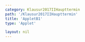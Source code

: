 ```yaml
---
category: Klausur2017IIHaupttermin
path: '/Klausur2017IIHaupttermin'
title: 'AppletB1'
type: 'Applet'

layout: nil
---
```

<link type="text/css" href="https://cdnjs.cloudflare.com/ajax/libs/jsxgraph/0.99.6/jsxgraph.css"><link rel="stylesheet" type="text/css" href="{{ site.jsxurl }}/jsxgraph.css" />
<div id="JXGd84caf00-0e94-4dcf-9b50-e083b82c0977" class="jxgbox" style="width:500px; height:500px">
<script type="text/javascript">
    (function() {
	const board = JXG.JSXGraph.initBoard('d84caf00-0e94-4dcf-9b50-e083b82c0977', {
    							boundingbox: [-10, 10, 10, -10],
                  showFullscreen: true, axis: true
              });
              
var a = board.create('slider', [[2,7], [7,7], [-2, -0.25, 2]], {name:'a'});     
var c = board.create('slider', [[2,6], [7,6], [-5, 3.75, 5]], {name:'c'});

var f = x => a.Value()*x*x+0.5*x+c.Value();
var fpar = board.create('functiongraph', [f],
        {strokeColor: 'black', strokeWidth:3});
        
var g = x => -0.1*x-2;
var gpar = board.create('functiongraph', [g],
        {strokeColor: 'black', strokeWidth:3});

var P = board.create('point', [-3,0], {name:'P',fixed:true, label:{fontsize:16, position:'bot'}, size:2});
var Q = board.create('point', [5,0], {fixed:true, name:'Q', label:{fontsize:16, position:'bot'}, size:2});
var A = board.create('glider', [fpar], {color:'orange', label:{fontsize:16, position:'bot'}, size:2});
var B = board.create('point', [function(){return A.X()},function(){return -0.1*A.X()-2}], {color:'green', label:{fontsize:16, position:'bot'}, size:2});
var C = board.create('point', [function(){return A.X()+2},function(){return -0.25*(2+A.X())*(2+A.X())+0.5*(2+A.X())+3.75}], {color:'green', label:{fontsize:16, position:'bot'}, size:2});
var D = board.create('point', [function(){return A.X()+2},function(){return B.Y()+(-1*(A.Y()-C.Y()))}], {color:'green', label:{fontsize:16, position:'bot'}, size:2});

var BA = board.create('line', [B,A], {straightLast:false, straightFirst:false});
var CD = board.create('line', [D,C], {straightLast:false, straightFirst:false});
var BD = board.create('line', [D,B], {straightLast:false, straightFirst:false});
var AC = board.create('line', [A,C], {straightLast:false, straightFirst:false});

board.create('text', [-5,5,function(){return '|<span style="border-top:1px solid">AB</span>| = '+Math.round(100*(A.Y()-B.Y()))/100+' LE'}], {fontsize: 18, fixed:true});
board.create('text', [-5,8,'M II 2017 HT B 1'], {fontsize: 18, fixed:true});
})()
  </script>
  </div>
